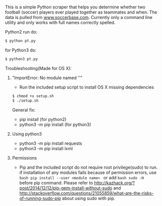 
This is a simple Python scraper that helps you determine whether two football (soccer) players ever played together as teammates and when. The data is pulled from www.soccerbase.com. Currently only a command line utility and only works with full names correctly spelled.

Python2 run do:
```bash
$ python pt.py
```
for Python3 do:
```bash
$ python3 pt.py
```

Troubleshooting(Made for OS X):
1. "ImportError: No module named '<module name>'"
    - Run the included setup script to install OS X missing dependencies
    ```bash
    $ chmod +x setup.sh
    $ ./setup.sh
    ```

    General fix:
    - pip install <missing module> (for python2)
    - python3 -m pip install <missing module> (for python3)

2. Using python3
    - python3 -m pip install requests
    - python3 -m pip install lxml

3. Permissions
    - Pip and the included script do not require root privilege(sudo) to run.
      if installation of any modules fails because of permission errors, use ```bash pip install --user <module name> ```
      or add ```bash sudo -H ``` before pip command. Please refer to http://kazhack.org/?post/2014/12/12/pip-gem-install-without-sudo
      and http://stackoverflow.com/questions/21055859/what-are-the-risks-of-running-sudo-pip about using sudo with pip.
